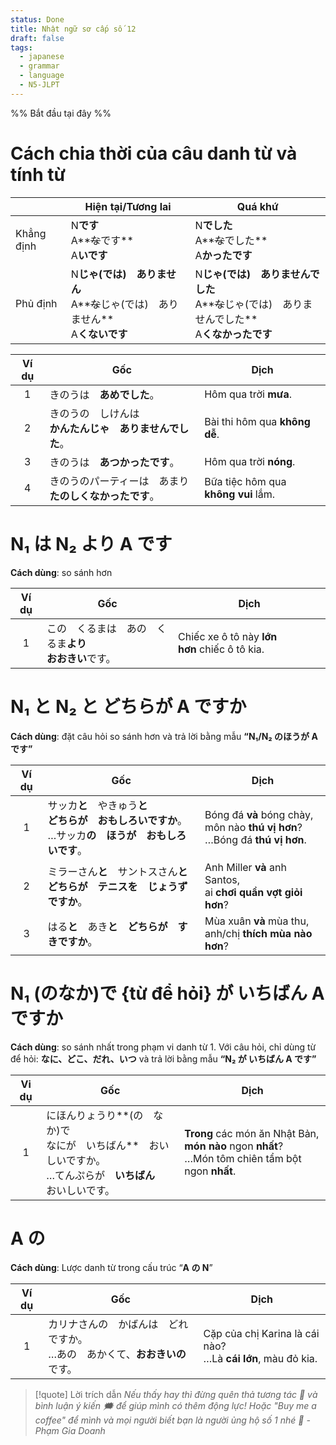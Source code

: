 ```yaml
---
status: Done
title: Nhật ngữ sơ cấp số 12
draft: false
tags:
  - japanese
  - grammar
  - language
  - N5-JLPT
---
```

%% Bắt đầu tại đây %%
# Cách chia thời của câu danh từ và tính từ

|            | Hiện tại/Tương lai                                            | Quá khứ                                                               |
| ---------- | ------------------------------------------------------------- | --------------------------------------------------------------------- |
| Khẳng định | N**です**  <br>A**~~な~~です**  <br>A**いです**                       | N**でした**  <br>A**~~な~~でした**  <br>A**かったです**                           |
| Phủ định   | N**じゃ(では)　ありません**  <br>A**~~な~~じゃ(では)　ありません**  <br>A**くないです** | N**じゃ(では)　ありませんでした**  <br>A**~~な~~じゃ(では)　ありませんでした**  <br>A**くなかったです** |

| Ví dụ | Gốc                                  | Dịch                                     |
| :---: | ------------------------------------ | ---------------------------------------- |
|   1   | きのうは　**あめでした**。                      | Hôm qua trời **mưa**.                    |
|   2   | きのうの　しけんは　  <br>**かんたんじゃ　ありませんでした**。 | Bài thi hôm qua **không dễ**.            |
|   3   | きのうは　**あつかったです**。                    | Hôm qua trời **nóng**.                   |
|   4   | きのうのパーティーは　あまり　  <br>**たのしくなかったです**。 | Bữa tiệc hôm qua  <br>**không vui** lắm. |

# N₁ は N₂ より A です
**Cách dùng**: so sánh hơn

| Ví dụ | Gốc                                | Dịch                                          |
| :---: | ---------------------------------- | --------------------------------------------- |
|   1   | この　くるまは　あの　くるま**より　  <br>おおきい**です。 | Chiếc xe ô tô này **lớn hơn** chiếc ô tô kia. |

# N₁ と N₂ と どちらが A ですか
**Cách dùng**: đặt câu hỏi so sánh hơn và trả lời bằng mẫu **“N₁/N₂ のほうが A です”**

| Ví dụ | Gốc                                                                     | Dịch                                                                                 |
| :---: | ----------------------------------------------------------------------- | ------------------------------------------------------------------------------------ |
|   1   | サッカ**と**　やきゅう**と**　  <br>**どちらが　おもしろいですか**。  <br>…サッカ**の　ほうが　おもしろいです**。 | Bóng đá **và** bóng chày,  <br>môn nào **thú vị hơn**?  <br>…Bóng đá **thú vị hơn**. |
|   2   | ミラーさん**と**　サントスさん**と**　  <br>**どちらが　テニスを　じょうずですか**。                     | Anh Miller **và** anh Santos,  <br>ai **chơi quần vợt giỏi hơn**?                    |
|   3   | はる**と**　あき**と**　**どちらが　すきですか**。                                         | Mùa xuân **và** mùa thu,  <br>anh/chị **thích mùa nào hơn**?                         |

# N₁ (のなか)で {từ để hỏi} が いちばん A ですか
**Cách dùng**: so sánh nhất trong phạm vi danh từ 1. Với câu hỏi, chỉ dùng từ để hỏi: **なに、どこ、だれ、いつ** và trả lời bằng mẫu **“N₂ が いちばん A です”**

| Vi dụ | Gốc                                                                     | Dịch                                                                                                      |
| :---: | ----------------------------------------------------------------------- | --------------------------------------------------------------------------------------------------------- |
|   1   | にほんりょうり**(の　なか)で　  <br>なにが　いちばん**　おいしいですか。  <br>…てんぷらが　**いちばん**　おいしいです。 | **Trong** các món ăn Nhật Bản,  <br>**món nào** ngon **nhất**?  <br>…Món tôm chiên tẩm bột ngon **nhất**. |

# A の
**Cách dùng**: Lược danh từ trong cấu trúc “**A の N**”

| Ví dụ | Gốc                                                                             | Dịch                                                             |
|:-----:| ------------------------------------------------------------------------------- | ---------------------------------------------------------------- |
|   1   | カリナさんの　かばんは　どれですか。  <br>…あの　あかくて、**おおきいの**です。 | Cặp của chị Karina là cái nào?  <br>…Là **cái lớn**, màu đỏ kia. |

> [!quote] Lời trích dẫn
> *Nếu thấy hay thì đừng quên thả tương tác 💛 và bình luận ý kiến 🗯️ để giúp mình có thêm động lực! Hoặc "Buy me a coffee" để mình và mọi người biết bạn là người ủng hộ số 1 nhé 🎉 - Phạm Gia Doanh*